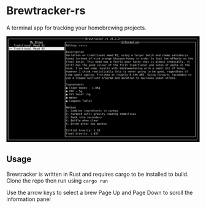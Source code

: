 # Brewtracker-rs

A terminal app for tracking your homebrewing projects.

![Example](example.PNG "Example")

## Usage
Brewtracker is written in Rust and requires cargo to be installed to build. Clone the repo then run using `cargo run`

Use the arrow keys to select a brew
Page Up and Page Down to scroll the information panel